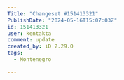 ```yaml
---
Title: "Changeset #151413321"
PublishDate: "2024-05-16T15:07:03Z"
id: 151413321
user: kentakta
comment: update
created_by: iD 2.29.0
tags:
  - Montenegro

---
```

